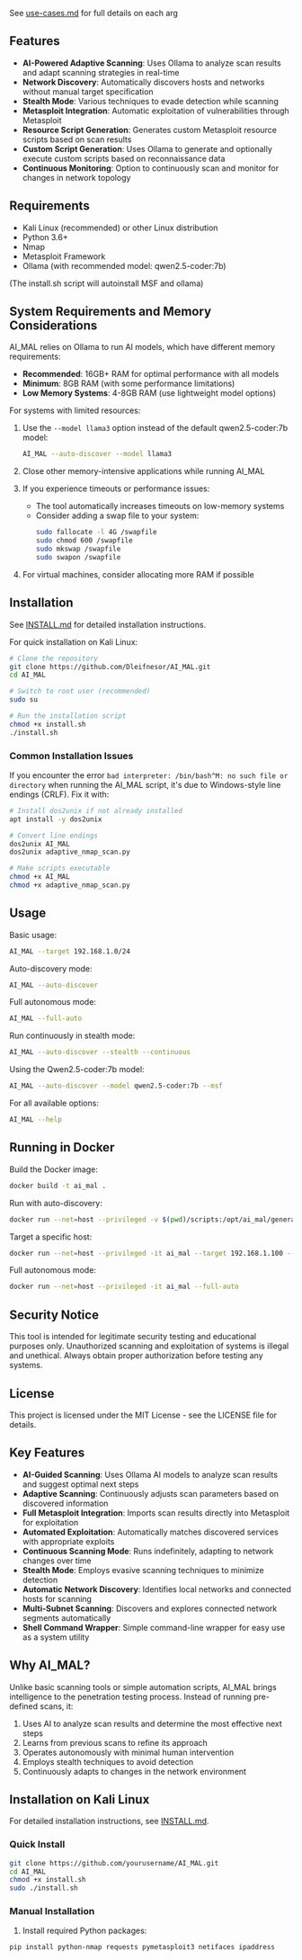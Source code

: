 See [use-cases.md](use-cases.md) for full details on each arg

## Features

- **AI-Powered Adaptive Scanning**: Uses Ollama to analyze scan results and adapt scanning strategies in real-time
- **Network Discovery**: Automatically discovers hosts and networks without manual target specification
- **Stealth Mode**: Various techniques to evade detection while scanning
- **Metasploit Integration**: Automatic exploitation of vulnerabilities through Metasploit
- **Resource Script Generation**: Generates custom Metasploit resource scripts based on scan results
- **Custom Script Generation**: Uses Ollama to generate and optionally execute custom scripts based on reconnaissance data
- **Continuous Monitoring**: Option to continuously scan and monitor for changes in network topology

## Requirements

- Kali Linux (recommended) or other Linux distribution
- Python 3.6+
- Nmap
- Metasploit Framework
- Ollama (with recommended model: qwen2.5-coder:7b)

(The install.sh script will autoinstall MSF and ollama)

## System Requirements and Memory Considerations

AI_MAL relies on Ollama to run AI models, which have different memory requirements:

- **Recommended**: 16GB+ RAM for optimal performance with all models
- **Minimum**: 8GB RAM (with some performance limitations)
- **Low Memory Systems**: 4-8GB RAM (use lightweight model options)

For systems with limited resources:

1. Use the `--model llama3` option instead of the default qwen2.5-coder:7b model:
   ```bash
   AI_MAL --auto-discover --model llama3
   ```

2. Close other memory-intensive applications while running AI_MAL

3. If you experience timeouts or performance issues:
   - The tool automatically increases timeouts on low-memory systems
   - Consider adding a swap file to your system:
     ```bash
     sudo fallocate -l 4G /swapfile
     sudo chmod 600 /swapfile
     sudo mkswap /swapfile
     sudo swapon /swapfile
     ```

4. For virtual machines, consider allocating more RAM if possible

## Installation

See [INSTALL.md](INSTALL.md) for detailed installation instructions.

For quick installation on Kali Linux:

```bash
# Clone the repository
git clone https://github.com/Dleifnesor/AI_MAL.git
cd AI_MAL

# Switch to root user (recommended)
sudo su

# Run the installation script
chmod +x install.sh
./install.sh
```

### Common Installation Issues

If you encounter the error `bad interpreter: /bin/bash^M: no such file or directory` when running the AI_MAL script, it's due to Windows-style line endings (CRLF). Fix it with:

```bash
# Install dos2unix if not already installed
apt install -y dos2unix

# Convert line endings
dos2unix AI_MAL
dos2unix adaptive_nmap_scan.py

# Make scripts executable
chmod +x AI_MAL
chmod +x adaptive_nmap_scan.py
```

## Usage

Basic usage:

```bash
AI_MAL --target 192.168.1.0/24
```

Auto-discovery mode:

```bash
AI_MAL --auto-discover
```

Full autonomous mode:

```bash
AI_MAL --full-auto
```

Run continuously in stealth mode:

```bash
AI_MAL --auto-discover --stealth --continuous
```

Using the Qwen2.5-coder:7b model:

```bash
AI_MAL --auto-discover --model qwen2.5-coder:7b --msf
```

For all available options:

```bash
AI_MAL --help
```

## Running in Docker

Build the Docker image:

```bash
docker build -t ai_mal .
```

Run with auto-discovery:

```bash
docker run --net=host --privileged -v $(pwd)/scripts:/opt/ai_mal/generated_scripts -it ai_mal --auto-discover
```

Target a specific host:

```bash
docker run --net=host --privileged -it ai_mal --target 192.168.1.100 --msf --exploit
```

Full autonomous mode:

```bash
docker run --net=host --privileged -it ai_mal --full-auto
```

## Security Notice

This tool is intended for legitimate security testing and educational purposes only. Unauthorized scanning and exploitation of systems is illegal and unethical. Always obtain proper authorization before testing any systems.

## License

This project is licensed under the MIT License - see the LICENSE file for details.

## Key Features

- **AI-Guided Scanning**: Uses Ollama AI models to analyze scan results and suggest optimal next steps
- **Adaptive Scanning**: Continuously adjusts scan parameters based on discovered information
- **Full Metasploit Integration**: Imports scan results directly into Metasploit for exploitation
- **Automated Exploitation**: Automatically matches discovered services with appropriate exploits
- **Continuous Scanning Mode**: Runs indefinitely, adapting to network changes over time
- **Stealth Mode**: Employs evasive scanning techniques to minimize detection
- **Automatic Network Discovery**: Identifies local networks and connected hosts for scanning
- **Multi-Subnet Scanning**: Discovers and explores connected network segments automatically
- **Shell Command Wrapper**: Simple command-line wrapper for easy use as a system utility

## Why AI_MAL?

Unlike basic scanning tools or simple automation scripts, AI_MAL brings intelligence to the penetration testing process. Instead of running pre-defined scans, it:

1. Uses AI to analyze scan results and determine the most effective next steps
2. Learns from previous scans to refine its approach
3. Operates autonomously with minimal human intervention
4. Employs stealth techniques to avoid detection
5. Continuously adapts to changes in the network environment

## Installation on Kali Linux

For detailed installation instructions, see [INSTALL.md](INSTALL.md).

### Quick Install

```bash
git clone https://github.com/yourusername/AI_MAL.git
cd AI_MAL
chmod +x install.sh
sudo ./install.sh
```

### Manual Installation

1. Install required Python packages:
```bash
pip install python-nmap requests pymetasploit3 netifaces ipaddress
```
